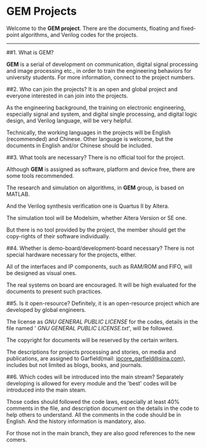 

# GEM Projects
Welcome to the **GEM project**. There are the documents, floating and fixed-point algorithms, and Verilog codes for the projects.

-------------------

##1. What is GEM?

**GEM** is a serial of development on communication, digital signal processing and image processing etc., in order to train the engineering behaviors for university students. For more information, connect to the project numbers.

##2. Who can join the projects?
It is an open and global project and everyone interested in can join into the projects.

As the engineering background, the training on electronic engineering, especially signal and system, and digital single processing, and digital logic design, and Verilog language, will be very helpful.

Technically, the working languages in the projects will be English (recommended) and Chinese. Other language is welcome, but the documents in English and/or Chinese should be included.

##3. What tools are necessary?
There is no official tool for the project. 

Although **GEM** is assigned as software, platform and device free, there are some tools recommended. 

The research and simulation on algorithms, in **GEM** group, is based on MATLAB.

 And the Verilog synthesis verification one is Quartus II by Altera.
 
The simulation tool will be Modelsim, whether Altera Version or SE one.

But there is no tool provided by the project, the member should get the copy-rights of their software individually.

##4. Whether is demo-board/development-board necessary?
There is not special hardware necessary for the projects, either.

All of the interfaces and IP components, such as RAM/ROM and FIFO, will be designed as visual ones.

The real systems on board are encouraged. It will be high evaluated for the documents to present such practices.

##5. Is it open-resource?
Definitely, it is an open-resource project which are developed by global engineers.

The license as *GNU GENERAL PUBLIC LICENSE* for the codes, details in the file named ' *GNU GENERAL PUBLIC LICENSE.txt*', will be followed.

The copyright for documents will be reserved by the certain writers.

The descriptions for projects processing and stories, on media and publications, are assigned to Garfield(mail: <ipcore_garfield@sina.com>), includes but not limited as blogs, books, and journals.

##6. Which codes will be introduced into the main stream?
Separately developing is allowed for every module and the 'best' codes will be introduced into the main steam. 

Those codes should followed the code laws, especially at least 40% comments in the file, and description document on the details in the code to help others to understand. All the comments in the code should be in English. And the history information is mandatory, also.

For those not in the main branch, they are also good references to the new comers.
